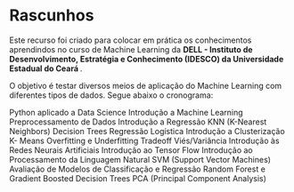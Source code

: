 # Rascunhos

Este recurso foi criado para colocar em prática os conhecimentos aprendindos no curso de Machine Learning da <b>DELL - Instituto de Desenvolvimento, Estratégia e Conhecimento (IDESCO) da Universidade Estadual do Ceará </b> .

O objetivo é testar diversos meios de aplicação do Machine Learning com diferentes tipos de dados. Segue abaixo o cronograma:

Python aplicado a Data Science
Introdução a Machine Learning
Preprocessamento de Dados
Introdução a Regressão
KNN (K-Nearest Neighbors)
Decision Trees
Regressão Logística
Introdução a Clusterização
K- Means
Overfitting e Underfitting
Tradeoff Viés/Variância
Introdução às Redes Neurais Artificiais
Introdução ao Tensor Flow
Introdução ao Processamento da Linguagem Natural
SVM (Support Vector Machines)
Avaliação de Modelos de Classificação e Regressão
Random Forest e Gradient Boosted Decision Trees
PCA (Principal Component Analysis)
